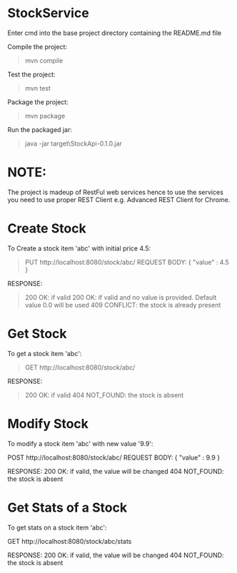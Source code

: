 # StockService

Enter cmd into the base project directory containing the README.md file

Compile the project:
> mvn compile

Test the project:
> mvn test

Package the project:
> mvn package

Run the packaged jar:
> java -jar target\StockApi-0.1.0.jar

# NOTE: 
The project is madeup of RestFul web services hence to use the services you need to use proper REST Client 
e.g. Advanced REST Client for Chrome.

# Create Stock

To Create a stock item 'abc' with initial price 4.5:

> PUT http://localhost:8080/stock/abc/
> REQUEST BODY:
{
  "value" : 4.5
}

RESPONSE:
> 200 OK: if valid
> 200 OK: if valid and no value is provided. Default value 0.0 will be used
> 409 CONFLICT: the stock is already present

# Get Stock

To get a stock item 'abc':

> GET http://localhost:8080/stock/abc/

RESPONSE:
> 200 OK: if valid
> 404 NOT_FOUND: the stock is absent

# Modify Stock

To modify a stock item 'abc' with new value '9.9':

POST http://localhost:8080/stock/abc/
REQUEST BODY:
{
  "value" : 9.9
}

RESPONSE:
200 OK: if valid, the value will be changed
404 NOT_FOUND: the stock is absent

# Get Stats of a Stock

To get stats on a stock item 'abc':

GET http://localhost:8080/stock/abc/stats

RESPONSE:
200 OK: if valid, the value will be changed
404 NOT_FOUND: the stock is absent
